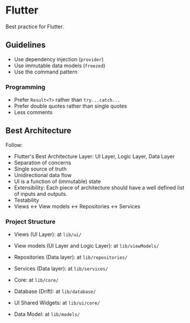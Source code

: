# Flutter

Best practice for Flutter.

## Guidelines

* Use dependency injection (`provider`)
* Use immutable data models (`freezed`)
* Use the command pattern

### Programming

* Prefer `Result<T>` rather than `try...catch...`
* Prefer double quotes rather than single quotes
* Less comments

## Best Architecture

Follow:

* Flutter's Best Architecture Layer: UI Layer, Logic Layer, Data Layer
* Separation of concerns
* Single source of truth
* Unidirectional data flow
* UI is a function of (immutable) state
* Extensibility: Each piece of architecture should have a well defined list of inputs and outputs.
* Testability
* Views <-> View models <-> Repositories <-> Services

### Project Structure

* Views (UI Layer): at `lib/ui/`
* View models (UI Layer and Logic Layer): at `lib/viewModels/`
* Repositories (Data layer): at `lib/repositories/`
* Services (Data layer): at `lib/services/`

* Core: at `lib/core/`
* Database (Drift): at `lib/database/`
* UI Shared Widgets: at `lib/ui/core/`
* Data Model: at `lib/models/`